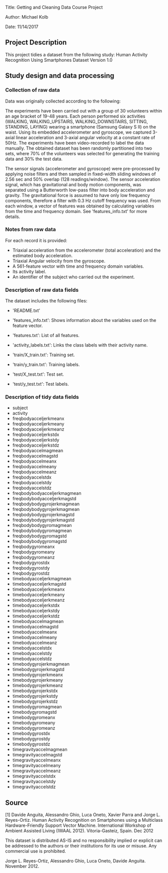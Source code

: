 
Title: Getting and Cleaning Data Course Project

Author: Michael Kolb

Date: 11/14/2017

## Project Description
This project tidies a dataset from the following study:
  Human Activity Recognition Using Smartphones Dataset
  Version 1.0

## Study design and data processing

### Collection of raw data
Data was originally collected according to the following:

The experiments have been carried out with a group of 30 volunteers within an age bracket of 19-48 years. Each person performed six activities (WALKING, WALKING_UPSTAIRS, WALKING_DOWNSTAIRS, SITTING, STANDING, LAYING) wearing a smartphone (Samsung Galaxy S II) on the waist. Using its embedded accelerometer and gyroscope, we captured 3-axial linear acceleration and 3-axial angular velocity at a constant rate of 50Hz. The experiments have been video-recorded to label the data manually. The obtained dataset has been randomly partitioned into two sets, where 70% of the volunteers was selected for generating the training data and 30% the test data. 

The sensor signals (accelerometer and gyroscope) were pre-processed by applying noise filters and then sampled in fixed-width sliding windows of 2.56 sec and 50% overlap (128 readings/window). The sensor acceleration signal, which has gravitational and body motion components, was separated using a Butterworth low-pass filter into body acceleration and gravity. The gravitational force is assumed to have only low frequency components, therefore a filter with 0.3 Hz cutoff frequency was used. From each window, a vector of features was obtained by calculating variables from the time and frequency domain. See 'features_info.txt' for more details. 

### Notes from raw data
For each record it is provided:
- Triaxial acceleration from the accelerometer (total acceleration) and the estimated body acceleration.
- Triaxial Angular velocity from the gyroscope. 
- A 561-feature vector with time and frequency domain variables. 
- Its activity label. 
- An identifier of the subject who carried out the experiment.

### Description of raw data fields
The dataset includes the following files:
- 'README.txt'

- 'features_info.txt': Shows information about the variables used on the feature vector.

- 'features.txt': List of all features.

- 'activity_labels.txt': Links the class labels with their activity name.

- 'train/X_train.txt': Training set.

- 'train/y_train.txt': Training labels.

- 'test/X_test.txt': Test set.

- 'test/y_test.txt': Test labels.

### Description of tidy data fields
- subject
- activity
- freqbodyacceljerkmeanx
- freqbodyacceljerkmeany
- freqbodyacceljerkmeanz
- freqbodyacceljerkstdx
- freqbodyacceljerkstdy
- freqbodyacceljerkstdz
- freqbodyaccelmagmean
- freqbodyaccelmagstd
- freqbodyaccelmeanx
- freqbodyaccelmeany
- freqbodyaccelmeanz
- freqbodyaccelstdx
- freqbodyaccelstdy
- freqbodyaccelstdz
- freqbodybodyacceljerkmagmean
- freqbodybodyacceljerkmagstd
- freqbodybodygyrojerkmagmean
- freqbodybodygyrojerkmagmean
- freqbodybodygyrojerkmagstd
- freqbodybodygyrojerkmagstd
- freqbodybodygyromagmean
- freqbodybodygyromagmean
- freqbodybodygyromagstd
- freqbodybodygyromagstd
- freqbodygyromeanx
- freqbodygyromeany
- freqbodygyromeanz
- freqbodygyrostdx
- freqbodygyrostdy
- freqbodygyrostdz
- timebodyacceljerkmagmean
- timebodyacceljerkmagstd
- timebodyacceljerkmeanx
- timebodyacceljerkmeany
- timebodyacceljerkmeanz
- timebodyacceljerkstdx
- timebodyacceljerkstdy
- timebodyacceljerkstdz
- timebodyaccelmagmean
- timebodyaccelmagstd
- timebodyaccelmeanx
- timebodyaccelmeany
- timebodyaccelmeanz
- timebodyaccelstdx
- timebodyaccelstdy
- timebodyaccelstdz
- timebodygyrojerkmagmean
- timebodygyrojerkmagstd
- timebodygyrojerkmeanx
- timebodygyrojerkmeany
- timebodygyrojerkmeanz
- timebodygyrojerkstdx
- timebodygyrojerkstdy
- timebodygyrojerkstdz
- timebodygyromagmean
- timebodygyromagstd
- timebodygyromeanx
- timebodygyromeany
- timebodygyromeanz
- timebodygyrostdx
- timebodygyrostdy
- timebodygyrostdz
- timegravityaccelmagmean
- timegravityaccelmagstd
- timegravityaccelmeanx
- timegravityaccelmeany
- timegravityaccelmeanz
- timegravityaccelstdx
- timegravityaccelstdy
- timegravityaccelstdz

## Source
[1] Davide Anguita, Alessandro Ghio, Luca Oneto, Xavier Parra and Jorge L. Reyes-Ortiz. Human Activity Recognition on Smartphones using a Multiclass Hardware-Friendly Support Vector Machine. International Workshop of Ambient Assisted Living (IWAAL 2012). Vitoria-Gasteiz, Spain. Dec 2012

This dataset is distributed AS-IS and no responsibility implied or explicit can be addressed to the authors or their institutions for its use or misuse. Any commercial use is prohibited.

Jorge L. Reyes-Ortiz, Alessandro Ghio, Luca Oneto, Davide Anguita. November 2012.
